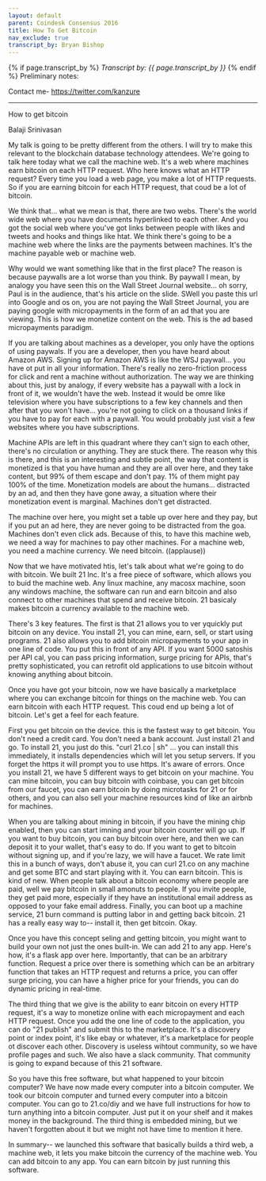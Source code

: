 ```yaml
---
layout: default
parent: Coindesk Consensus 2016
title: How To Get Bitcoin
nav_exclude: true
transcript_by: Bryan Bishop
---
```


{% if page.transcript_by %} <i>Transcript by:
{{ page.transcript_by }}</i> {% endif %} Preliminary notes:

Contact me- <https://twitter.com/kanzure>

---

How to get bitcoin

Balaji Srinivasan

My talk is going to be pretty different from the others. I will try to
make this relevant to the blockchain database technology attendees.
We're going to talk here today what we call the machine web. It's a web
where machines earn bitcoin on each HTTP request. Who here knows what an
HTTP request? Every time you load a web page, you make a lot of HTTP
requests. So if you are earning bitcoin for each HTTP request, that coud
be a lot of bitcoin.

We think that... what we mean is that, there are two webs. There's the
world wide web where you have documents hyperlinked to each other. And
you got the social web where you've got links between people with likes
and tweets and hooks and things like htat. We think there's going to be
a machine web where the links are the payments between machines. It's
the machine payable web or machine web.

Why would we want something like that in the first place? The reason is
because paywalls are a lot worse than you think. By paywall I mean, by
analogy you have seen this on the Wall Street Journal website... oh
sorry, Paul is in the audience, that's his article on the slide. SWell
you paste this url into Google and os on, you are not paying the Wall
Street Journal, you are paying google with micropayments in the form of
an ad that you are viewing. This is how we monetize content on the web.
This is the ad based micropayments paradigm.

If you are talking about machines as a developer, you only have the
options of using paywals. If you are a developer, then you have heard
about Amazon AWS. Signing up for Amazon AWS is like the WSJ paywall...
you have ot put in all your information. There's really no zero-friction
process for click and rent a machine without authorization. The way we
are thinking about this, just by analogy, if every website has a paywall
with a lock in front of it, we wouldn't have the web. Instead it would
be omre like television where you have subscriptions to a few key
channels and then after that you won't have... you're not going to click
on a thousand links if you have to pay for each with a paywall. You
would probably just visit a few websites where you have subscriptions.

Machine APIs are left in this quadrant where they can't sign to each
other, there's no circulation or anything. They are stuck there. The
reason why this is there, and this is an interesting and subtle point,
the way that content is monetized is that you have human and they are
all over here, and they take content, but 99% of them escape and don't
pay. 1% of them might pay 100% of the time. Monetization models are
about the humans... distracted by an ad, and then they have gone away, a
situation where their monetization event is marginal. Machines don't get
distracted.

The machine over here, you might set a table up over here and they pay,
but if you put an ad here, they are never going to be distracted from
the goa. Machines don't even click ads. Because of this, to have this
machine web, we need a way for machines to pay other machines. For a
machine web, you need a machine currency. We need bitcoin. ((applause))

Now that we have motivated htis, let's talk about what we're going to do
with bitcoin. We built 21 Inc. It's a free piece of software, which
allows you to buid the machine web. Any linux machine, any macosx
machine, soon any windows machine, the software can run and earn bitcoin
and also connect to other machines that spend and receive bitcoin. 21
basicaly makes bitcoin a currency available to the machine web.

There's 3 key features. The first is that 21 allows you to ver yquickly
put bitcoin on any device. You install 21, you can mine, earn, sell, or
start using programs. 21 also allows you to add bitcoin micropayments to
your app in one line of code. You put this in front of any API. If you
want 5000 satoshis per API cal, you can pass pricing information, surge
pricing for APIs, that's pretty sophisticated, you can retrofit old
applications to use bitcoin without knowing anything about bitcoin.

Once you have got your bitcoin, now we have basically a marketplace
where you can exchange bitcoin for things on the machine web. You can
earn bitcoin with each HTTP request. This coud end up being a lot of
bitcoin. Let's get a feel for each feature.

First you get bitcoin on the device. this is the fastest way to get
bitcoin. You don't need a credit card. You don't need a bank account.
Just install 21 and go. To install 21, you just do this. "curl 21.co |
sh" ... you can install this immediately, it installs dependencies which
will let you setup servers. If you forget the https it will prompt you
to use https. It's aware of errors. Once you install 21, we have 5
different ways to get bitcoin on your machine. You can mine bitcoin, you
can buy bitcoin with coinbase, you can get bitcoin from our faucet, you
can earn bitcoin by doing microtasks for 21 or for others, and you can
also sell your machine resources kind of like an airbnb for machines.

When you are talking about mining in bitcoin, if you have the mining
chip enabled, then you can start imning and your bitcoin counter will go
up. If you want to buy bitcoin, you can buy bitcoin over here, and then
we can deposit it to your wallet, that's easy to do. If you want to get
to bitcoin without signing up, and if you're lazy, we will have a
faucet. We rate limit this in a bunch of ways, don't abuse it, you can
curl 21.co on any machine and get some BTC and start playing with it.
You can earn bitcoin. This is kind of new. When people talk about a
bitcoin economy where people are paid, well we pay bitcoin in small
amonuts to people. If you invite people, they get paid more, especially
if they have an institutional email address as opposed to your fake
email address. Finally, you can boot up a machine service, 21 burn
command is putting labor in and getting back bitcoin. 21 has a really
easy way to-- install it, then get bitcoin. Okay.

Once you have this concept seling and getting bitcoin, you might want to
build your own not just the ones built-in. We can add 21 to any app.
Here's how, it's a flask app over here. Importantly, that can be an
arbitrary function. Request a price over there is something which can be
an arbitrary function that takes an HTTP request and returns a price,
you can offer surge pricing, you can have a higher price for your
friends, you can do dynamic pricing in real-time.

The third thing that we give is the ability to eanr bitcoin on every
HTTP request, it's a way to monetize online with each micropayment and
each HTTP request. Once you add the one line of code to the application,
you can do "21 publish" and submit this to the marketplace. It's a
discovery point or index point, it's like ebay or whatever, it's a
marketplace for people ot discover each other. Discovery is useless
wihtout community, so we have profile pages and such. We also have a
slack community. That community is going to expand because of this 21
software.

So you have this free software, but what happened to your bitcoin
computer? We have now made every computer into a bitcoin computer. We
took our bitcoin computer and turned every computer into a bitcoin
computer. You can go to 21.co/diy and we have full instructions for how
to turn anything into a bitcoin computer. Just put it on your shelf and
it makes money in the background. The third thing is embedded mining,
but we haven't forgotten about it but we might not have time to mention
it here.

In summary-- we launched this software that basically builds a third
web, a machine web, it lets you make bitcoin the currency of the machine
web. You can add bitcoin to any app. You can earn bitcoin by just
running this software.
